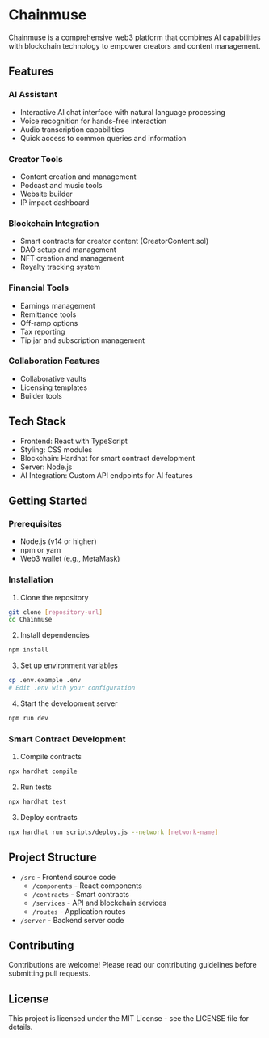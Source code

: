# Chainmuse

Chainmuse is a comprehensive web3 platform that combines AI capabilities with blockchain technology to empower creators and content management.

## Features

### AI Assistant
- Interactive AI chat interface with natural language processing
- Voice recognition for hands-free interaction
- Audio transcription capabilities
- Quick access to common queries and information

### Creator Tools
- Content creation and management
- Podcast and music tools
- Website builder
- IP impact dashboard

### Blockchain Integration
- Smart contracts for creator content (CreatorContent.sol)
- DAO setup and management
- NFT creation and management
- Royalty tracking system

### Financial Tools
- Earnings management
- Remittance tools
- Off-ramp options
- Tax reporting
- Tip jar and subscription management

### Collaboration Features
- Collaborative vaults
- Licensing templates
- Builder tools

## Tech Stack

- Frontend: React with TypeScript
- Styling: CSS modules
- Blockchain: Hardhat for smart contract development
- Server: Node.js
- AI Integration: Custom API endpoints for AI features

## Getting Started

### Prerequisites

- Node.js (v14 or higher)
- npm or yarn
- Web3 wallet (e.g., MetaMask)

### Installation

1. Clone the repository
```bash
git clone [repository-url]
cd Chainmuse
```

2. Install dependencies
```bash
npm install
```

3. Set up environment variables
```bash
cp .env.example .env
# Edit .env with your configuration
```

4. Start the development server
```bash
npm run dev
```

### Smart Contract Development

1. Compile contracts
```bash
npx hardhat compile
```

2. Run tests
```bash
npx hardhat test
```

3. Deploy contracts
```bash
npx hardhat run scripts/deploy.js --network [network-name]
```

## Project Structure

- `/src` - Frontend source code
  - `/components` - React components
  - `/contracts` - Smart contracts
  - `/services` - API and blockchain services
  - `/routes` - Application routes
- `/server` - Backend server code

## Contributing

Contributions are welcome! Please read our contributing guidelines before submitting pull requests.

## License

This project is licensed under the MIT License - see the LICENSE file for details.
